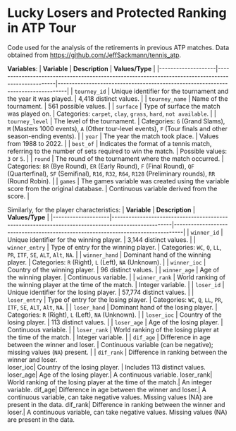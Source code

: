 # Lucky Losers and Protected Ranking in ATP Tour
Code used for the analysis of the retirements in previous ATP matches. Data obtained from https://github.com/JeffSackmann/tennis_atp.

**Variables**: 
| **Variable**      | **Description**                                                                                   | **Values/Type**                                                                 |
|--------------------|---------------------------------------------------------------------------------------------------|---------------------------------------------------------------------------------|
| `tourney_id`       | Unique identifier for the tournament and the year it was played.                                  | 4,418 distinct values.                                                         |
| `tourney_name`     | Name of the tournament.                                                                            | 561 possible values.                                                           |
| `surface`          | Type of surface the match was played on.                                                          | Categories: `carpet`, `clay`, `grass`, `hard`, `not available`.                |
| `tourney_level`    | The level of the tournament.                                                                      | Categories: `G` (Grand Slams), `M` (Masters 1000 events), `A` (Other tour-level events), `F` (Tour finals and other season-ending events). |
| `year`             | The year the match took place.                                                                    | Values from 1988 to 2022.                                                       |
| `best_of`          | Indicates the format of a tennis match, referring to the number of sets required to win the match. | Possible values: `3` or `5`.                                                   |
| `round`            | The round of the tournament where the match occurred.                                             | Categories: `BR` (Bye Round), `ER` (Early Round), `F` (Final Round), `QF` (Quarterfinal), `SF` (Semifinal), `R16`, `R32`, `R64`, `R128` (Preliminary rounds), `RR` (Round Robin). |
| `games`            | The games variable was created using the variable score from the original database.               | Continuous variable derived from the score.                                    |


Similarly, for the player characteristics: 
| **Variable**      | **Description**                                                                                   | **Values/Type**                                                                 |
|--------------------|---------------------------------------------------------------------------------------------------|---------------------------------------------------------------------------------|
| `winner_id`        | Unique identifier for the winning player.                                                        | 3,144 distinct values.                                                         |
| `winner_entry`     | Type of entry for the winning player.                                                            | Categories: `WC`, `Q`, `LL`, `PR`, `ITF`, `SE`, `ALT`, `Alt`, `NA`.            |
| `winner_hand`      | Dominant hand of the winning player.                                                             | Categories: `R` (Right), `L` (Left), `NA` (Unknown).                           |
| `winner_ioc`       | Country of the winning player.                                                                   | 96 distinct values.                                                            |
| `winner_age`       | Age of the winning player.                                                                       | Continuous variable.                                                           |
| `winner_rank`      | World ranking of the winning player at the time of the match.                                    | Integer variable.                                                              |
| `loser_id`         | Unique identifier for the losing player.                                                         | 57,774 distinct values.                                                        |
| `loser_entry`      | Type of entry for the losing player.                                                             | Categories: `WC`, `Q`, `LL`, `PR`, `ITF`, `SE`, `ALT`, `Alt`, `NA`.            |
| `loser_hand`       | Dominant hand of the losing player.                                                              | Categories: `R` (Right), `L` (Left), `NA` (Unknown).                           |
| `loser_ioc`        | Country of the losing player.                                                                    | 113 distinct values.                                                           |
| `loser_age`        | Age of the losing player.                                                                        | Continuous variable.                                                           |
| `loser_rank`       | World ranking of the losing player at the time of the match.                                     | Integer variable.                                                              |
| `dif_age`          | Difference in age between the winner and loser.                                                  | Continuous variable (can be negative); missing values (`NA`) present.          |
| `dif_rank`         | Difference in ranking between the winner and loser.      
loser_ioc| Country of the losing player. | Includes 113 distinct values.
loser_age| Age of the losing player.| A continuous variable.
loser_rank| World ranking of the losing player at the time of the match.| An integer variable.
dif_age| Difference in age between the winner and loser.| A continuous variable, can take negative values. Missing values (NA) are present in the data.
dif_rank| Difference in ranking between the winner and loser.| A continuous variable, can take negative values. Missing values (NA) are present in the data.

